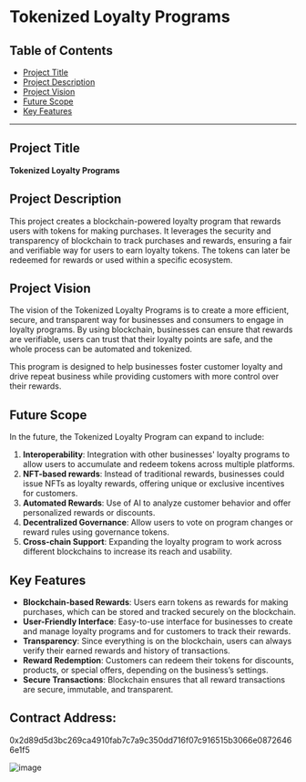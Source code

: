 # Tokenized Loyalty Programs

## Table of Contents

- [Project Title](#project-title)
- [Project Description](#project-description)
- [Project Vision](#project-vision)
- [Future Scope](#future-scope)
- [Key Features](#key-features)

---

## Project Title

**Tokenized Loyalty Programs**

## Project Description

This project creates a blockchain-powered loyalty program that rewards users with tokens for making purchases. It leverages the security and transparency of blockchain to track purchases and rewards, ensuring a fair and verifiable way for users to earn loyalty tokens. The tokens can later be redeemed for rewards or used within a specific ecosystem.

## Project Vision

The vision of the Tokenized Loyalty Programs is to create a more efficient, secure, and transparent way for businesses and consumers to engage in loyalty programs. By using blockchain, businesses can ensure that rewards are verifiable, users can trust that their loyalty points are safe, and the whole process can be automated and tokenized. 

This program is designed to help businesses foster customer loyalty and drive repeat business while providing customers with more control over their rewards.

## Future Scope

In the future, the Tokenized Loyalty Program can expand to include:

1. **Interoperability**: Integration with other businesses' loyalty programs to allow users to accumulate and redeem tokens across multiple platforms.
2. **NFT-based rewards**: Instead of traditional rewards, businesses could issue NFTs as loyalty rewards, offering unique or exclusive incentives for customers.
3. **Automated Rewards**: Use of AI to analyze customer behavior and offer personalized rewards or discounts.
4. **Decentralized Governance**: Allow users to vote on program changes or reward rules using governance tokens.
5. **Cross-chain Support**: Expanding the loyalty program to work across different blockchains to increase its reach and usability.

## Key Features

- **Blockchain-based Rewards**: Users earn tokens as rewards for making purchases, which can be stored and tracked securely on the blockchain.
- **User-Friendly Interface**: Easy-to-use interface for businesses to create and manage loyalty programs and for customers to track their rewards.
- **Transparency**: Since everything is on the blockchain, users can always verify their earned rewards and history of transactions.
- **Reward Redemption**: Customers can redeem their tokens for discounts, products, or special offers, depending on the business’s settings.
- **Secure Transactions**: Blockchain ensures that all reward transactions are secure, immutable, and transparent.
  

## Contract Address:
0x2d89d5d3bc269ca4910fab7c7a9c350dd716f07c916515b3066e08726466e1f5

![image](https://github.com/user-attachments/assets/14ee8e5c-865c-4659-8167-64117f3c2d3d)





